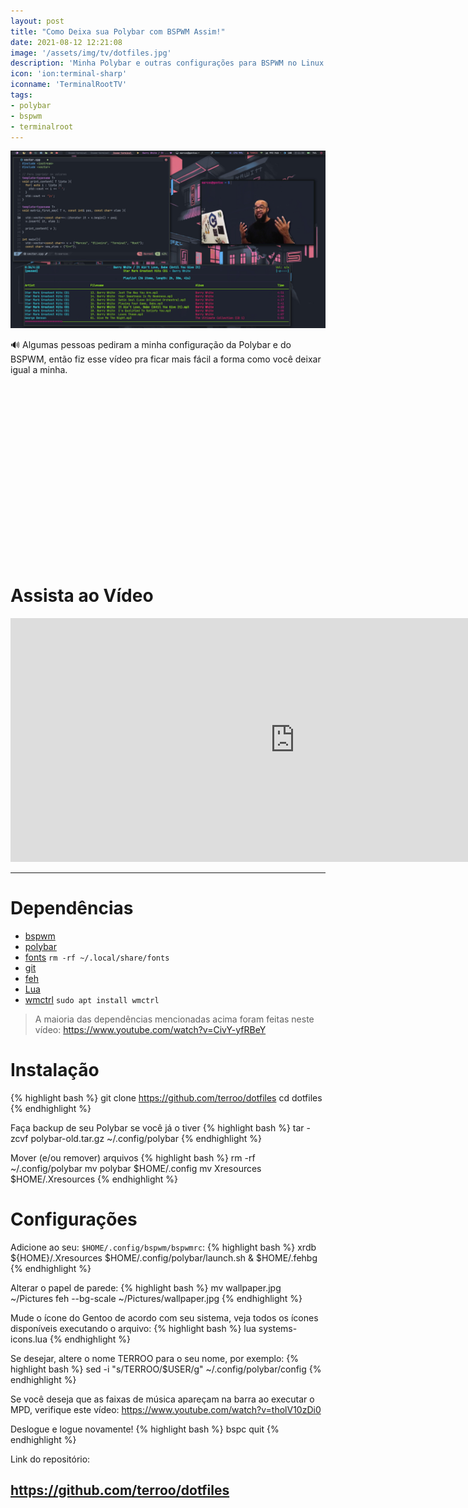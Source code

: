 ```yaml
---
layout: post
title: "Como Deixa sua Polybar com BSPWM Assim!"
date: 2021-08-12 12:21:08
image: '/assets/img/tv/dotfiles.jpg'
description: 'Minha Polybar e outras configurações para BSPWM no Linux'
icon: 'ion:terminal-sharp'
iconname: 'TerminalRootTV'
tags:
- polybar
- bspwm
- terminalroot
---
```


![Como Deixa sua Polybar com BSPWM Assim!](/assets/img/tv/dotfiles.jpg)

🔊 Algumas pessoas pediram a minha configuração da Polybar e do BSPWM, então fiz esse vídeo pra ficar mais fácil a forma como você deixar igual a minha.

<!-- QUADRADO -->
<script async src="//pagead2.googlesyndication.com/pagead/js/adsbygoogle.js"></script>
<ins class="adsbygoogle"
style="display:inline-block;width:336px;height:280px"
data-ad-client="ca-pub-2838251107855362"
data-ad-slot="5351066970"></ins>
<script>
(adsbygoogle = window.adsbygoogle || []).push({});
</script>

# Assista ao Vídeo
<iframe width="910" height="390" src="https://www.youtube.com/embed/5UHDruEz7dI" frameborder="0" allow="accelerometer; autoplay; encrypted-media; gyroscope; picture-in-picture" allowfullscreen></iframe>

---

# Dependências
+ [bspwm](https://github.com/baskerville/bspwm)
+ [polybar](https://github.com/polybar/polybar)
+ [fonts](https://github.com/terroo/fonts) `rm -rf ~/.local/share/fonts`
+ [git](https://git-scm.com)
+ [feh](https://feh.finalrewind.org/) 
+ [Lua](https://www.lua.org/)
+ [wmctrl](http://tripie.sweb.cz/utils/wmctrl/) `sudo apt install wmctrl`
> A maioria das dependências mencionadas acima foram feitas neste vídeo: <https://www.youtube.com/watch?v=CivY-yfRBeY>

# Instalação
{% highlight bash %}
git clone https://github.com/terroo/dotfiles
cd dotfiles
{% endhighlight %}

Faça backup de seu Polybar se você já o tiver
{% highlight bash %}
tar -zcvf polybar-old.tar.gz ~/.config/polybar
{% endhighlight %}

Mover (e/ou remover) arquivos
{% highlight bash %}
rm -rf ~/.config/polybar
mv polybar $HOME/.config
mv Xresources $HOME/.Xresources
{% endhighlight %}

<!-- RETANGULO LARGO 2 -->
<script async src="//pagead2.googlesyndication.com/pagead/js/adsbygoogle.js"></script>
<ins class="adsbygoogle"
style="display:block; text-align:center;"
data-ad-layout="in-article"
data-ad-format="fluid"
data-ad-client="ca-pub-2838251107855362"
data-ad-slot="8549252987"></ins>
<script>
(adsbygoogle = window.adsbygoogle || []).push({});
</script>


# Configurações
Adicione ao seu: `$HOME/.config/bspwm/bspwmrc`:
{% highlight bash %}
xrdb ${HOME}/.Xresources
$HOME/.config/polybar/launch.sh &
$HOME/.fehbg
{% endhighlight %}

Alterar o papel de parede:
{% highlight bash %}
mv wallpaper.jpg ~/Pictures
feh --bg-scale ~/Pictures/wallpaper.jpg
{% endhighlight %}

Mude o ícone do Gentoo de acordo com seu sistema, veja todos os ícones disponíveis executando o arquivo:
{% highlight bash %}
lua systems-icons.lua
{% endhighlight %}

Se desejar, altere o nome TERROO para o seu nome, por exemplo:
{% highlight bash %}
sed -i "s/TERROO/$USER/g" ~/.config/polybar/config
{% endhighlight %}

Se você deseja que as faixas de música apareçam na barra ao executar o MPD, verifique este vídeo: <https://www.youtube.com/watch?v=tholV10zDi0>

Deslogue e logue novamente!
{% highlight bash %}
bspc quit
{% endhighlight %}

Link do repositório:
## <https://github.com/terroo/dotfiles>


